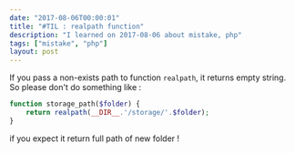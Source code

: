 ```yaml
---
date: "2017-08-06T00:00:01"
title: "#TIL : realpath function"
description: "I learned on 2017-08-06 about mistake, php"
tags: ["mistake", "php"]
layout: post
---
```



If you pass a non-exists path to function `realpath`, it returns empty string. So please don't do something like :

```php
function storage_path($folder) {
	return realpath(__DIR__.'/storage/'.$folder);
}
```

if you expect it return full path of new folder !
